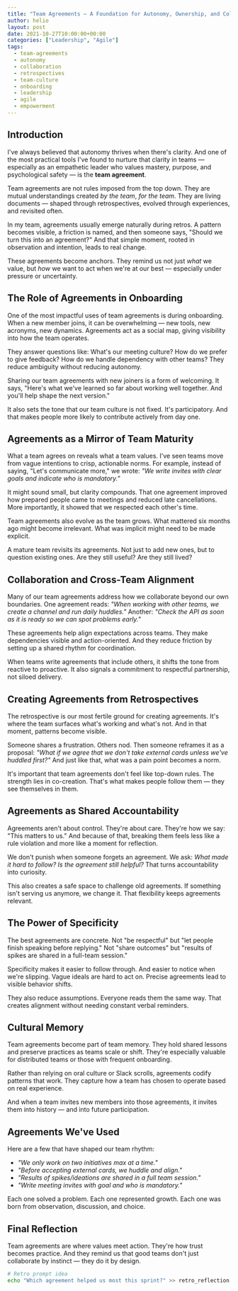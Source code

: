 ```yaml
---
title: "Team Agreements – A Foundation for Autonomy, Ownership, and Collaboration"
author: helio
layout: post
date: 2021-10-27T10:00:00+00:00
categories: ["Leadership", "Agile"]
tags:
  - team-agreements
  - autonomy
  - collaboration
  - retrospectives
  - team-culture
  - onboarding
  - leadership
  - agile
  - empowerment
---
```


## Introduction

I've always believed that autonomy thrives when there's clarity. And one of the most practical tools I've found to nurture that clarity in teams — especially as an empathetic leader who values mastery, purpose, and psychological safety — is the **team agreement**.

Team agreements are not rules imposed from the top down. They are mutual understandings created _by the team_, _for the team_. They are living documents — shaped through retrospectives, evolved through experiences, and revisited often.

In my team, agreements usually emerge naturally during retros. A pattern becomes visible, a friction is named, and then someone says, "Should we turn this into an agreement?" And that simple moment, rooted in observation and intention, leads to real change.

These agreements become anchors. They remind us not just _what_ we value, but _how_ we want to act when we're at our best — especially under pressure or uncertainty.

## The Role of Agreements in Onboarding

One of the most impactful uses of team agreements is during onboarding. When a new member joins, it can be overwhelming — new tools, new acronyms, new dynamics. Agreements act as a social map, giving visibility into how the team operates.

They answer questions like: What's our meeting culture? How do we prefer to give feedback? How do we handle dependency with other teams? They reduce ambiguity without reducing autonomy.

Sharing our team agreements with new joiners is a form of welcoming. It says, "Here's what we've learned so far about working well together. And you'll help shape the next version."

It also sets the tone that our team culture is not fixed. It's participatory. And that makes people more likely to contribute actively from day one.

## Agreements as a Mirror of Team Maturity

What a team agrees on reveals what a team values. I've seen teams move from vague intentions to crisp, actionable norms. For example, instead of saying, "Let's communicate more," we wrote: _"We write invites with clear goals and indicate who is mandatory."_

It might sound small, but clarity compounds. That one agreement improved how prepared people came to meetings and reduced late cancellations. More importantly, it showed that we respected each other's time.

Team agreements also evolve as the team grows. What mattered six months ago might become irrelevant. What was implicit might need to be made explicit.

A mature team revisits its agreements. Not just to add new ones, but to question existing ones. Are they still useful? Are they still lived?

## Collaboration and Cross-Team Alignment

Many of our team agreements address how we collaborate beyond our own boundaries. One agreement reads: _"When working with other teams, we create a channel and run daily huddles."_ Another: _"Check the API as soon as it is ready so we can spot problems early."_

These agreements help align expectations across teams. They make dependencies visible and action-oriented. And they reduce friction by setting up a shared rhythm for coordination.

When teams write agreements that include others, it shifts the tone from reactive to proactive. It also signals a commitment to respectful partnership, not siloed delivery.

## Creating Agreements from Retrospectives

The retrospective is our most fertile ground for creating agreements. It's where the team surfaces what's working and what's not. And in that moment, patterns become visible.

Someone shares a frustration. Others nod. Then someone reframes it as a proposal: _"What if we agree that we don't take external cards unless we've huddled first?"_ And just like that, what was a pain point becomes a norm.

It's important that team agreements don't feel like top-down rules. The strength lies in co-creation. That's what makes people follow them — they see themselves in them.

## Agreements as Shared Accountability

Agreements aren't about control. They're about care. They're how we say: "This matters to us." And because of that, breaking them feels less like a rule violation and more like a moment for reflection.

We don't punish when someone forgets an agreement. We ask: _What made it hard to follow?_ _Is the agreement still helpful?_ That turns accountability into curiosity.

This also creates a safe space to challenge old agreements. If something isn't serving us anymore, we change it. That flexibility keeps agreements relevant.

## The Power of Specificity

The best agreements are concrete. Not "be respectful" but "let people finish speaking before replying." Not "share outcomes" but "results of spikes are shared in a full-team session."

Specificity makes it easier to follow through. And easier to notice when we're slipping. Vague ideals are hard to act on. Precise agreements lead to visible behavior shifts.

They also reduce assumptions. Everyone reads them the same way. That creates alignment without needing constant verbal reminders.

## Cultural Memory

Team agreements become part of team memory. They hold shared lessons and preserve practices as teams scale or shift. They're especially valuable for distributed teams or those with frequent onboarding.

Rather than relying on oral culture or Slack scrolls, agreements codify patterns that work. They capture how a team has chosen to operate based on real experience.

And when a team invites new members into those agreements, it invites them into history — and into future participation.

## Agreements We've Used

Here are a few that have shaped our team rhythm:

- _"We only work on two initiatives max at a time."_
- _"Before accepting external cards, we huddle and align."_
- _"Results of spikes/ideations are shared in a full team session."_
- _"Write meeting invites with goal and who is mandatory."_

Each one solved a problem. Each one represented growth. Each one was born from observation, discussion, and choice.

## Final Reflection

Team agreements are where values meet action. They're how trust becomes practice. And they remind us that good teams don't just collaborate by instinct — they do it by design.

```bash
# Retro prompt idea
echo "Which agreement helped us most this sprint?" >> retro_reflection.txt
```
